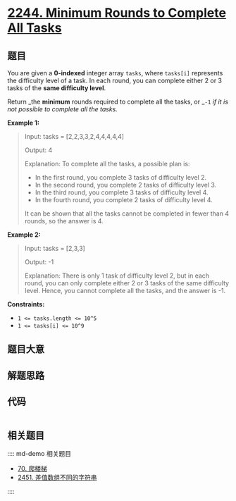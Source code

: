 # [2244. Minimum Rounds to Complete All Tasks](https://leetcode.com/problems/minimum-rounds-to-complete-all-tasks/)

## 题目

You are given a **0-indexed** integer array `tasks`, where `tasks[i]`
represents the difficulty level of a task. In each round, you can complete
either 2 or 3 tasks of the **same difficulty level**.

Return _the **minimum** rounds required to complete all the tasks, or _`-1`
_if it is not possible to complete all the tasks._

**Example 1:**

> Input: tasks = [2,2,3,3,2,4,4,4,4,4]
>
> Output: 4
>
> Explanation: To complete all the tasks, a possible plan is:
>
> - In the first round, you complete 3 tasks of difficulty level 2.
> - In the second round, you complete 2 tasks of difficulty level 3.
> - In the third round, you complete 3 tasks of difficulty level 4.
> - In the fourth round, you complete 2 tasks of difficulty level 4.
>
> It can be shown that all the tasks cannot be completed in fewer than 4 rounds, so the answer is 4.

**Example 2:**

> Input: tasks = [2,3,3]
>
> Output: -1
>
> Explanation: There is only 1 task of difficulty level 2, but in each round, you can only complete either 2 or 3 tasks of the same difficulty level. Hence, you cannot complete all the tasks, and the answer is -1.

**Constraints:**

- `1 <= tasks.length <= 10^5`
- `1 <= tasks[i] <= 10^9`

## 题目大意

## 解题思路

## 代码

```javascript

```

## 相关题目

:::: md-demo 相关题目

- [70. 爬楼梯](./0070.md)
- [2451. 差值数组不同的字符串](https://leetcode.com/problems/odd-string-difference)

::::
